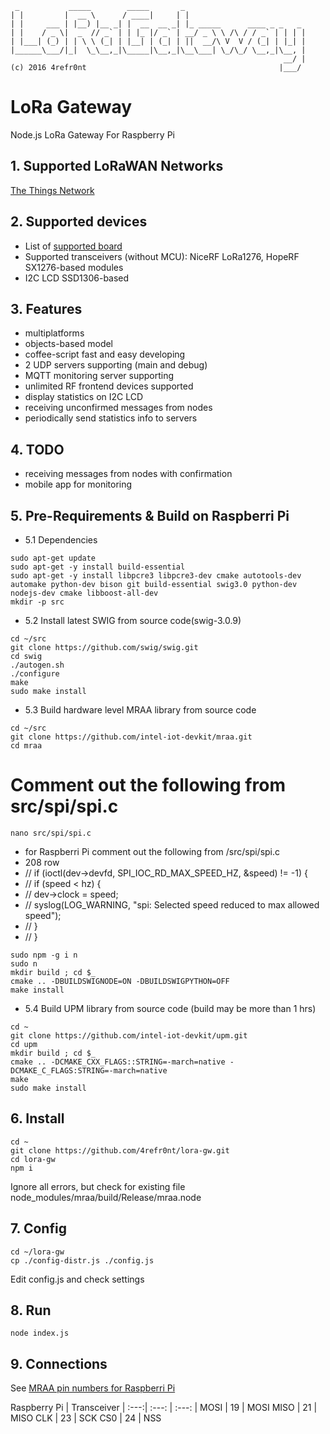 ```
 _           _____        _____       _
| |         |  __ \      / ____|     | |
| |     ___ | |__) |__ _| |  __  __ _| |_ _____      ____ _ _   _
| |    / _ \|  _  // _` | | |_ |/ _` | __/ _ \ \ /\ / / _` | | | |
| |___| (_) | | \ \ (_| | |__| | (_| | ||  __/\ V  V / (_| | |_| |
|______\___/|_|  \_\__,_|\_____|\__,_|\__\___| \_/\_/ \__,_|\__, |
                                                             __/ |
(c) 2016 4refr0nt                                           |___/
```
# LoRa Gateway
Node.js LoRa Gateway For Raspberry Pi

## 1. Supported LoRaWAN Networks
[The Things Network](http://thethingsnetwork.org/)

## 2. Supported devices
* List of [supported board](https://github.com/intel-iot-devkit/mraa#supported-boards)
* Supported transceivers (without MCU): NiceRF LoRa1276, HopeRF SX1276-based modules
* I2C LCD SSD1306-based

## 3. Features
* multiplatforms
* objects-based model
* coffee-script fast and easy developing
* 2 UDP servers supporting (main and debug)
* MQTT monitoring server supporting
* unlimited RF frontend devices supported
* display statistics on I2C LCD
* receiving unconfirmed messages from nodes
* periodically send statistics info to servers

## 4. TODO
* receiving messages from nodes with confirmation
* mobile app for monitoring

## 5. Pre-Requirements & Build on Raspberri Pi
* 5.1 Dependencies
```
sudo apt-get update
sudo apt-get -y install build-essential
sudo apt-get -y install libpcre3 libpcre3-dev cmake autotools-dev automake python-dev bison git build-essential swig3.0 python-dev nodejs-dev cmake libboost-all-dev
mkdir -p src
```
* 5.2 Install latest SWIG from source code(swig-3.0.9)
```
cd ~/src
git clone https://github.com/swig/swig.git
cd swig
./autogen.sh
./configure
make
sudo make install
```
* 5.3 Build hardware level MRAA library from source code
```
cd ~/src
git clone https://github.com/intel-iot-devkit/mraa.git
cd mraa

```
# Comment out the following from src/spi/spi.c
```
nano src/spi/spi.c
```
* for Raspberri Pi comment out the following from /src/spi/spi.c
* 208 row
* // if (ioctl(dev->devfd, SPI_IOC_RD_MAX_SPEED_HZ, &speed) != -1) {
* // if (speed < hz) {
* // dev->clock = speed;
* // syslog(LOG_WARNING, "spi: Selected speed reduced to max allowed speed");
* //  }
* // }
```
sudo npm -g i n
sudo n
mkdir build ; cd $_
cmake .. -DBUILDSWIGNODE=ON -DBUILDSWIGPYTHON=OFF
make install
```
* 5.4 Build UPM library from source code (build may be more than 1 hrs)
```
cd ~
git clone https://github.com/intel-iot-devkit/upm.git
cd upm
mkdir build ; cd $_
cmake .. -DCMAKE_CXX_FLAGS::STRING=-march=native -DCMAKE_C_FLAGS:STRING=-march=native
make
sudo make install
```
## 6. Install
```
cd ~
git clone https://github.com/4refr0nt/lora-gw.git
cd lora-gw
npm i
```
Ignore all errors, but check for existing file node_modules/mraa/build/Release/mraa.node
## 7. Config
```
cd ~/lora-gw
cp ./config-distr.js ./config.js
```
Edit config.js and check settings
## 8. Run
```
node index.js
```
## 9. Connections
See [MRAA pin numbers for Raspberri Pi](http://iotdk.intel.com/docs/master/mraa/rasppi.html)

Raspberry Pi | Transceiver
| :---:| :---: | :---: |
MOSI | 19 | MOSI
MISO | 21 | MISO
CLK  | 23 | SCK
CS0  | 24 | NSS
